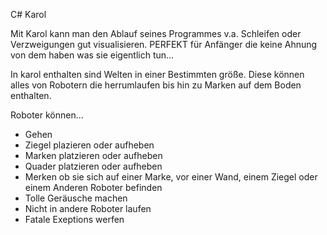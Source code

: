 C# Karol

Mit Karol kann man den Ablauf seines Programmes v.a. Schleifen oder Verzweigungen gut visualisieren.
PERFEKT für Anfänger die keine Ahnung von dem haben was sie eigentlich tun...

In karol enthalten sind Welten in einer Bestimmten größe.
Diese können alles von Robotern die herrumlaufen bis hin zu Marken auf dem Boden enthalten.

Roboter können...

- Gehen
- Ziegel plazieren oder aufheben
- Marken platzieren oder aufheben
- Quader platzieren oder aufheben
- Merken ob sie sich auf einer Marke, vor einer Wand, einem Ziegel oder einem Anderen Roboter befinden
- Tolle Geräusche machen
- Nicht in andere Roboter laufen
- Fatale Exeptions werfen
